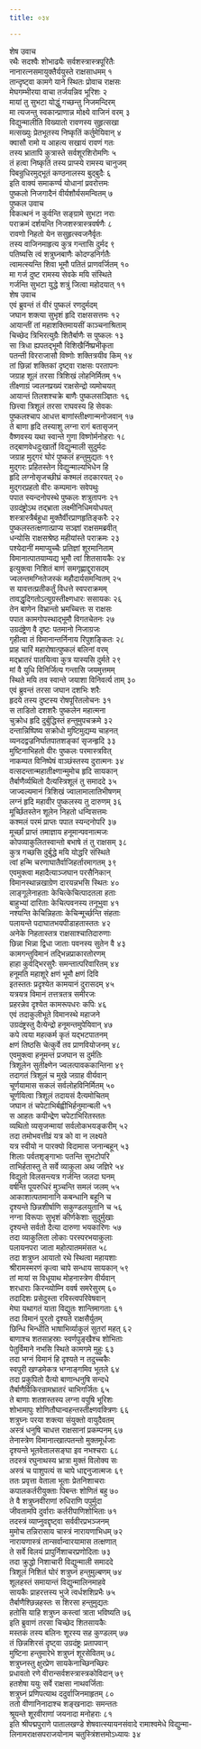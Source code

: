 ```yaml
---
title: ०३४

---
```

शेष उवाच  
रथैः सदश्वैः शोभाढ्यैः सर्वशस्त्रास्त्रपूरितैः  
नानारत्नसमायुक्तैर्ययुस्ते राक्षसाधमम् १  
तान्दृष्ट्वा कामगे याने स्थितः प्रोवाच राक्षसः  
मेघगम्भीरया वाचा तर्जयन्निव भूरिशः २  
मायां तु सुभटा योद्धुं गच्छन्तु निजमन्दिरम्  
मा त्यजन्तु स्वकान्प्राणान्न मोक्ष्ये वाजिनं वरम् ३  
विद्युन्मालीति विख्यातो रावणस्य सुहृत्सखा  
मत्सख्युः प्रेतभूतस्य निष्कृतिं कर्तुमेयिवान् ४  
क्वासौ रामो य आहत्य सखायं रावणं गतः  
तस्य भ्रातापि कुत्रास्ते सर्वशूरशिरोमणिः ५  
तं हत्वा निष्कृतिं तस्य प्राप्स्ये रामस्य चानुजम्  
पिबन्रुधिरमुद्भूतं कण्ठनालस्य बुद्बुदैः ६  
इति वाक्यं समाकर्ण्य योधानां प्रवरोत्तमः  
पुष्कलो निजगादैनं वीर्यशौर्यसमन्वितम् ७  
पुष्कल उवाच  
विकत्थनं न कुर्वन्ति सङ्ग्रामे सुभटा नराः  
पराक्रमं दर्शयन्ति निजशस्त्रास्त्रवर्षणैः ८  
रावणो निहतो येन ससुहृत्स्वजनैर्वृतः  
तस्य वाजिनमाहृत्य कुत्र गन्तासि दुर्मद ९  
पतिष्यसि त्वं शत्रुघ्नबाणैः कोदण्डनिर्गतैः  
त्वामत्स्यन्ति शिवा भूमौ पतितं प्राणवर्जितम् १०  
मा गर्ज दुष्ट रामस्य सेवके मयि संस्थिते  
गर्जन्ति सुभटा युद्धे शत्रुं जित्वा महोदयात् ११  
शेष उवाच  
एवं ब्रुवन्तं तं वीरं पुष्कलं रणदुर्मदम्  
जघान शक्त्या सुभृशं हृदि राक्षससत्तमः १२  
आयान्तीं तां महाशक्तिमायसीं काञ्चनाश्रिताम्  
चिच्छेद त्रिभिरत्युग्रैः शितैर्बाणैः स पुष्कलः १३  
सा त्रिधा ह्यपतद्भूमौ विशिखैर्निष्प्रभीकृता  
पतन्ती विरराजासौ विष्णोः शक्तित्रयीव किम् १४  
तां छिन्नां शक्तिकां दृष्ट्वा राक्षसः परतापनः  
जग्राह शूलं तरसा त्रिशिखं लोहनिर्मितम् १५  
तीक्ष्णाग्रं ज्वलनप्रख्यं राक्षसेन्द्रो व्यमोचयत्  
आयान्तं तिलशश्चक्रे बाणैः पुष्कलसञ्ज्ञितः १६  
छित्त्वा त्रिशूलं तरसा राघवस्य हि सेवकः  
पुष्कलश्चाप आधत्त बाणांस्तीक्ष्णान्मनोजवान् १७  
ते बाणा हृदि तस्याशु लग्ना रागं बतासृजन्  
वैष्णवस्य यथा स्वान्ते गुणा विष्णोर्मनोहराः १८  
तद्बाणवेधदुःखार्तो विद्युन्माली सुदुर्मदः  
जग्राह मुद्गरं घोरं पुष्कलं हन्तुमुद्यतः १९  
मुद्गरः प्रहितस्तेन विद्युन्माल्यभिधेन हि  
हृदि लग्नोसृजच्छीघ्रं कश्मलं तदकारयत् २०  
मुद्गरप्रहतो वीरः कम्पमानः सवेपथुः  
पपात स्यन्दनोपस्थे पुष्कलः शत्रुतापनः २१  
उग्रदंष्ट्रोऽथ तद्भ्राता लक्ष्मीनिधिमयोधयत्  
शस्त्रास्त्रैर्बहुधा मुक्तैर्वीरप्राणहृतिङ्करैः २२  
पुष्कलस्तत्क्षणात्प्राप्य सञ्ज्ञां राक्षसमब्रवीत्  
धन्योसि राक्षसश्रेष्ठ महीयांस्ते पराक्रमः २३  
पश्येदानीं ममाप्युच्चैः प्रतिज्ञां शूरमानिताम्  
विमानात्पातयाम्यद्य भूमौ त्वां शितसायकैः २४  
इत्युक्त्वा निशितं बाणं समगृह्णाद्दुरासदम्  
ज्वलन्तमग्नितेजस्कं महौदार्यसमन्वितम् २५  
स यावत्तत्प्रतीकर्तुं विधत्ते स्वपराक्रमम्  
तावद्धृदिगतोऽत्युग्रस्तीक्ष्णधारः ससायकः २६  
तेन बाणेन विभ्रान्तो भ्रमच्चित्तः स राक्षसः  
पपात कामगोपस्थाद्भूमौ विगतचेतनः २७  
उग्रदंष्ट्रेण वै दृष्टः पतमानो निजाग्रजः  
गृहीत्वा तं विमानान्तर्निनाय रिपुशङ्कितः २८  
प्राह चारिं महारोषात्पुष्कलं बलिनां वरम्  
मद्भ्रातरं पातयित्वा कुत्र यास्यसि दुर्मते २९  
मां वै युधि विनिर्जित्य गन्तासि जयमुत्तमम्  
स्थिते मयि तव स्वान्ते जयाशा विनिवर्त्य ताम् ३०  
एवं ब्रुवन्तं तरसा जघान दशभिः शरैः  
हृदये तस्य दुष्टस्य रोषपूरितलोचनः ३१  
स ताडितो दशशरैः पुष्कलेन महात्मना  
चुक्रोध हृदि दुर्बुद्धिस्तं हन्तुमुपचक्रमे ३२  
दन्तान्निष्पिष्य सक्रोधो मुष्टिमुद्यम्य चाहनत्  
व्यनदद्वज्रनिर्घातपातशङ्कां सृजन्हृदि ३३  
मुष्टिनाभिहतो वीरः पुष्कलः परमास्त्रवित्  
नाकम्पत विनिष्पेषं वाञ्छंस्तस्य दुरात्मनः ३४  
वत्सदन्तान्महातीक्ष्णान्मुमोच हृदि सायकान्  
तैर्बाणैर्व्यथितो दैत्यस्त्रिशूलं तु समाददे ३५  
जाज्वल्यमानं त्रिशिखं ज्वालामालातिभीषणम्  
लग्नं हृदि महावीर पुष्कलस्य तु दारुणम् ३६  
मूर्च्छितस्तेन शूलेन निहतो धन्विसत्तमः  
कश्मलं परमं प्राप्तः पपात स्यन्दनोपरि ३७  
मूर्च्छां प्राप्तं तमाज्ञाय हनूमान्पवनात्मजः  
कोपव्याकुलितस्वान्तो बभाषे तं तु राक्षसम् ३८  
कुत्र गच्छसि दुर्बुद्धे मयि योद्धरि संस्थिते  
त्वां हन्मि चरणाघातैर्वाजिहर्तारमागतम् ३९  
एवमुक्त्वा महादैत्याञ्जघान परसैनिकान्  
विमानस्थान्नखाग्रेण दारयन्नभसि स्थितः ४०  
लाङ्गूलेनाहताः केचित्केचित्पादतला हताः  
बाहुभ्यां दारिताः केचित्पवनस्य तनूभुवा ४१  
नश्यन्ति केचिन्निहताः केचिन्मूर्च्छन्ति संहताः  
पलायन्ते पदाघातभयपीडाहतास्ततः ४२  
अनेके निहतास्तत्र राक्षसाश्चातिदारुणाः  
छिन्ना भिन्ना द्विधा जाताः पवनस्य सुतेन वै ४३  
कामगन्तुविमानं तद्भिन्नप्राकारतोरणम्  
हाहा कुर्वद्भिरसुरैः समन्तात्परिवारितम् ४४  
हनूमति महाशूरे क्षणं भूमौ क्षणं दिवि  
इतस्ततः प्रदृश्येत कामयानं दुरासदम् ४५  
यत्रयत्र विमानं तत्तत्रतत्र समीरजः  
प्रहरन्नेव दृश्येत कामरूपधरः कपिः ४६  
एवं तदाकुलीभूते विमानस्थे महाजने  
उग्रदंष्ट्रस्तु दैत्येन्द्रो हनूमन्तमुपेयिवान् ४७  
कपे त्वया महत्कर्म कृतं यद्भटपातनम्  
क्षणं तिष्ठसि चेत्कुर्वे तव प्राणवियोजनम् ४८  
एवमुक्त्वा हनूमन्तं प्रजघान स दुर्मतिः  
त्रिशूलेन सुतीक्ष्णेन ज्वलत्पावककान्तिना ४९  
तदागतं त्रिशूलं च मुखे जग्राह वीर्यवान्  
चूर्णयामास सकलं सर्वलोहविनिर्मितम् ५०  
चूर्णयित्वा त्रिशूलं तदायसं दैत्यमोचितम्  
जघान तं चपेटाभिर्बह्वीभिर्हनुमान्बली ५१  
स आहतः कपीन्द्रेण चपेटाभिरितस्ततः  
व्यथितो व्यसृजन्मायां सर्वलोकभयङ्करीम् ५२  
तदा तमोभवत्तीव्रं यत्र को वा न लक्ष्यते  
यत्र स्वीयो न पारक्यो विदामास जनान्बहून् ५३  
शिलाः पर्वतशृङ्गाभाः पतन्ति सुभटोपरि  
ताभिर्हतास्तु ते सर्वे व्याकुला अथ जज्ञिरे ५४  
विद्युतो विलसन्त्यत्र गर्जन्ति जलदा घनम्  
वर्षन्ति पूयरुधिरं मुञ्चन्ति समलं जलम् ५५  
आकाशात्पतमानानि कबन्धानि बहूनि च  
दृश्यन्ते छिन्नशीर्षाणि सकुण्डलयुतानि च ५६  
नग्ना विरूपाः सुभृशं कीर्णकेशाः सुदुर्मुखाः  
दृश्यन्ते सर्वतो दैत्या दारुणा भयकारिणः ५७  
तदा व्याकुलिता लोकाः परस्परभयाकुलाः  
पलायनपरा जाता महोत्पातममंसत ५८  
तदा शत्रुघ्न आयातो रथे स्थित्वा महायशाः  
श्रीरामस्मरणं कृत्वा चापे सन्धाय सायकान् ५९  
तां मायां स विधूयाथ मोहनास्त्रेण वीर्यवान्  
शरधाराः किरन्व्योम्नि ववर्ष समरेसुरम् ६०  
तदादिशः प्रसेदुस्ता रविस्त्वपरिवेषवान्  
मेघा यथागतं याता विद्युतः शान्तिमागताः ६१  
तदा विमानं पुरतो दृश्यते राक्षसैर्युतम्  
छिन्धि भिन्धीति भाषाभिर्व्याकुलं सुतरां महत् ६२  
बाणाश्च शतसाहस्राः स्वर्णपुङ्खैश्च शोभिताः  
पेतुर्विमाने नभसि स्थिते कामगमे मुहुः ६३  
तदा भग्नं विमानं हि दृश्यते न तदुच्चकैः  
स्वपुरी खण्डमेकत्र भग्नाङ्गमिव भूतले ६४  
तदा प्रकुपितो दैत्यो बाणान्धनुषि सन्दधे  
तैर्बाणैर्विकिरन्रामभ्रातरं चाभिगर्जितः ६५  
ते बाणाः शतशस्तस्य लग्ना वपुषि भूरिशः  
शोभामापुः शोणितौघान्वहन्तस्तीक्ष्णवक्त्रिणः ६६  
शत्रुघ्नः परया शक्त्या संयुक्तो वायुदैवतम्  
अस्त्रं धनुषि चाधत्त राक्षसानां प्रकम्पनम् ६७  
तेनास्त्रेण विमानात्खात्पतन्तो मुक्तमूर्धजाः  
दृश्यन्ते भूतवेतालसङ्घा इव नभश्चराः ६८  
तदस्त्रं रघुनाथस्य भ्रात्रा मुक्तं विलोक्य सः  
अस्त्रं च पाशुपत्यं स चापे धाद्दनुजात्मजः ६९  
ततः प्रवृत्ता वेताला भूताः प्रेतनिशाचराः  
कपालकर्तरीयुक्ताः पिबन्तः शोणितं बहु ७०  
ते वै शत्रुघ्नवीराणां रुधिराणि पपुर्मुदा  
जीवतामपि दुर्वाराः कर्तरीपाणिशोभिताः ७१  
तदस्त्रं व्याप्नुवद्दृष्ट्वा सर्ववीरप्रभञ्जनम्  
मुमोच तन्निरासाय चास्त्रं नारायणाभिधम् ७२  
नारायणास्त्रं तान्सर्वान्वारयामास तत्क्षणात्  
ते सर्वे विलयं प्रापुर्निशाचरप्रणोदिताः ७३  
तदा क्रुद्धो निशाचारी विद्युन्माली समाददे  
त्रिशूलं निशितं घोरं शत्रुघ्नं हन्तुमुल्बणम् ७४  
शूलहस्तं समायान्तं विद्युन्मालिनमाहवे  
सायकैः प्राहरत्तस्य भुजे त्वर्धशशिप्रभैः ७५  
तैर्बाणैश्छिन्नहस्तः स शिरसा हन्तुमुद्यतः  
हतोसि याहि शत्रुघ्न कस्त्वां त्राता भविष्यति ७६  
इति ब्रुवाणं तरसा चिच्छेद शितसायकैः  
मस्तकं तस्य बलिनः शूरस्य सह कुण्डलम् ७७  
तं छिन्नशिरसं दृष्ट्वा उग्रदंष्ट्रः प्रतापवान्  
मुष्टिना हन्तुमारेभे शत्रुघ्नं शूरसेवितम् ७८  
शत्रुघ्नस्तु क्षुरप्रेण सायकेनाच्छिनच्छिरः  
प्रधावतो रणे वीरान्सर्वशस्त्रास्त्रकोविदान् ७९  
हतशेषा ययुः सर्वे राक्षसा नाथवर्जिताः  
शत्रुघ्नं प्रणिपत्याथ ददुर्वाजिनमाहृतम् ८०  
ततो वीणानिनादाश्च शङ्खनादाः समन्ततः  
श्रूयन्ते शूरवीराणां जयनादा मनोहराः ८१  
इति श्रीपद्मपुराणे पातालखण्डे शेषवात्स्यायनसंवादे रामाश्वमेधे विद्युन्मा-  
लिनामराक्षसपराजयोनाम चतुस्त्रिंशत्तमोऽध्यायः ३४
